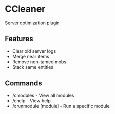 <h1>CCleaner</h1>
<p>Server optimization plugin</p>

<h2>Features</h2>
<ul>
  <li>Clear old server logs</li>
  <li>Merge near items</li>
  <li>Remove non-tamed mobs</li>
  <li>Stack same entities</li>
</ul>

<h2>Commands</h2>
<ul>
  <li>/cmodules - View all modules</li>
  <li>/chelp - View help</li>
  <li>/crunmodule [module] - Run a specific module</li>
</ul>